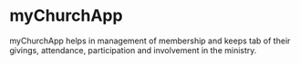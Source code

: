 # myChurchApp
myChurchApp helps in management of membership and keeps tab of their givings, attendance, participation and involvement in the ministry.
